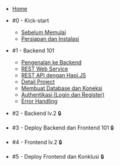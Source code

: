 - [Home](/)
- #0 - Kick-start

  - [Sebelum Memulai](pre-requisite.md)
  - [Persiapan dan Instalasi](instalasi.md)

- #1 - Backend 101

  - [Pengenalan ke Backend](m1-intro-backend.md)
  - [REST Web Service](m2-rest.md)
  - [REST API dengan Hapi.JS](m3-rest-hapi.md)
  - [Detail Project](m4-detail-project.md)
  - [Membuat Database dan Koneksi](m5-database.md)
  - [Authentikasi (Login dan Register)](m6-auth.md)
  - [Error Handling](m7-error-handling.md)

- #2 - Backend lv.2 :lock:

- #3 - Deploy Backend dan Frontend 101 :lock:

- #4 - Frontend lv.2 :lock:

- #5 - Deploy Frontend dan Konklusi :lock: